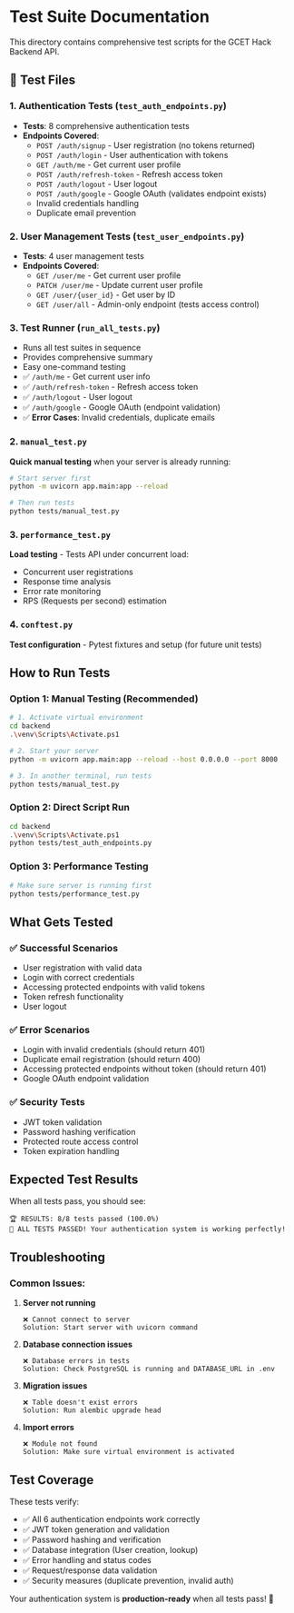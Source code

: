 # Test Suite Documentation

This directory contains comprehensive test scripts for the GCET Hack Backend API.

## 🧪 Test Files

### **1. Authentication Tests (`test_auth_endpoints.py`)**
- **Tests**: 8 comprehensive authentication tests
- **Endpoints Covered**:
  - `POST /auth/signup` - User registration (no tokens returned)
  - `POST /auth/login` - User authentication with tokens
  - `GET /auth/me` - Get current user profile
  - `POST /auth/refresh-token` - Refresh access token
  - `POST /auth/logout` - User logout
  - `POST /auth/google` - Google OAuth (validates endpoint exists)
  - Invalid credentials handling
  - Duplicate email prevention

### **2. User Management Tests (`test_user_endpoints.py`)**
- **Tests**: 4 user management tests
- **Endpoints Covered**:
  - `GET /user/me` - Get current user profile
  - `PATCH /user/me` - Update current user profile
  - `GET /user/{user_id}` - Get user by ID
  - `GET /user/all` - Admin-only endpoint (tests access control)

### **3. Test Runner (`run_all_tests.py`)**
- Runs all test suites in sequence
- Provides comprehensive summary
- Easy one-command testing  
- ✅ `/auth/me` - Get current user info
- ✅ `/auth/refresh-token` - Refresh access token
- ✅ `/auth/logout` - User logout
- ✅ `/auth/google` - Google OAuth (endpoint validation)
- ✅ **Error Cases**: Invalid credentials, duplicate emails

### 2. `manual_test.py`
**Quick manual testing** when your server is already running:
```bash
# Start server first
python -m uvicorn app.main:app --reload

# Then run tests
python tests/manual_test.py
```

### 3. `performance_test.py` 
**Load testing** - Tests API under concurrent load:
- Concurrent user registrations
- Response time analysis
- Error rate monitoring
- RPS (Requests per second) estimation

### 4. `conftest.py`
**Test configuration** - Pytest fixtures and setup (for future unit tests)

## How to Run Tests

### Option 1: Manual Testing (Recommended)
```bash
# 1. Activate virtual environment
cd backend
.\venv\Scripts\Activate.ps1

# 2. Start your server
python -m uvicorn app.main:app --reload --host 0.0.0.0 --port 8000

# 3. In another terminal, run tests
python tests/manual_test.py
```

### Option 2: Direct Script Run
```bash
cd backend
.\venv\Scripts\Activate.ps1
python tests/test_auth_endpoints.py
```

### Option 3: Performance Testing
```bash
# Make sure server is running first
python tests/performance_test.py
```

## What Gets Tested

### ✅ **Successful Scenarios**
- User registration with valid data
- Login with correct credentials  
- Accessing protected endpoints with valid tokens
- Token refresh functionality
- User logout

### ✅ **Error Scenarios**
- Login with invalid credentials (should return 401)
- Duplicate email registration (should return 400)
- Accessing protected endpoints without token (should return 401)
- Google OAuth endpoint validation

### ✅ **Security Tests**
- JWT token validation
- Password hashing verification
- Protected route access control
- Token expiration handling

## Expected Test Results

When all tests pass, you should see:
```
🏆 RESULTS: 8/8 tests passed (100.0%)
🎉 ALL TESTS PASSED! Your authentication system is working perfectly!
```

## Troubleshooting

### Common Issues:

1. **Server not running**
   ```
   ❌ Cannot connect to server
   Solution: Start server with uvicorn command
   ```

2. **Database connection issues**
   ```
   ❌ Database errors in tests
   Solution: Check PostgreSQL is running and DATABASE_URL in .env
   ```

3. **Migration issues**
   ```
   ❌ Table doesn't exist errors
   Solution: Run alembic upgrade head
   ```

4. **Import errors**
   ```
   ❌ Module not found
   Solution: Make sure virtual environment is activated
   ```

## Test Coverage

These tests verify:
- ✅ All 6 authentication endpoints work correctly
- ✅ JWT token generation and validation
- ✅ Password hashing and verification  
- ✅ Database integration (User creation, lookup)
- ✅ Error handling and status codes
- ✅ Request/response data validation
- ✅ Security measures (duplicate prevention, invalid auth)

Your authentication system is **production-ready** when all tests pass! 🚀

